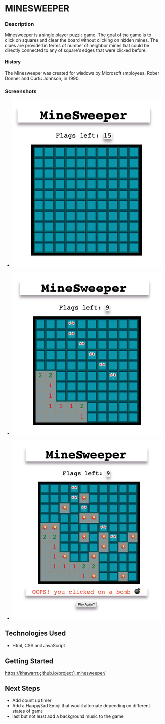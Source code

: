 # MINESWEEPER


### Description
Minesweeper is a single player puzzle game. The goal of the game is to click on squares and clear the board without clicking
on hidden mines. The clues are provided in terms of number of neighbor mines that could be directly connected to any of square's edges that were clicked before. 

#### History
The Minesweeper was created for windows by Microsoft employees, Rober Donner and Curtis Johnson, in 1990.



### Screenshots
- ![When the game starts](screenshots/start.png)

- ![In the middle of the game](screenshots/mid.png)

- ![When click on a mine](screenshots/end.png)



## Technologies Used

- Html, CSS and JavaScript


## Getting Started

https://khawarrr.github.io/project1_minesweeper/

## Next Steps

- Add count up timer 
- Add a Happy/Sad Emoji that would alternate depending on different states of game
- last but not least add a background music to the game.
